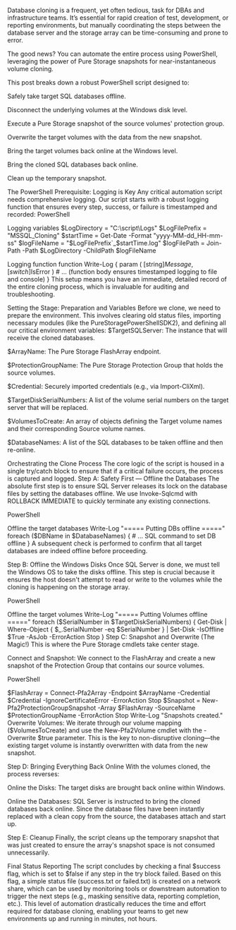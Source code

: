 Database cloning is a frequent, yet often tedious, task for DBAs and infrastructure teams. It’s essential for rapid creation of test, development, or reporting environments, but manually coordinating the steps between the database server and the storage array can be time-consuming and prone to error.

The good news? You can automate the entire process using PowerShell, leveraging the power of Pure Storage snapshots for near-instantaneous volume cloning.

This post breaks down a robust PowerShell script designed to:

Safely take target SQL databases offline.

Disconnect the underlying volumes at the Windows disk level.

Execute a Pure Storage snapshot of the source volumes' protection group.

Overwrite the target volumes with the data from the new snapshot.

Bring the target volumes back online at the Windows level.

Bring the cloned SQL databases back online.

Clean up the temporary snapshot.

The PowerShell Prerequisite: Logging is Key Any critical automation script needs comprehensive logging. Our script starts with a robust logging function that ensures every step, success, or failure is timestamped and recorded:
PowerShell

Logging variables
$LogDirectory = "C:\script\Logs" $LogFilePrefix = "MSSQL_Cloning" $startTime = Get-Date -Format "yyyy-MM-dd_HH-mm-ss" $logFileName = "$LogFilePrefix`_$startTime.log" $logFilePath = Join-Path -Path $LogDirectory -ChildPath $logFileName

Logging function
function Write-Log { param ( [string]$Message, [switch]$IsError ) # ... (function body ensures timestamped logging to file and console) } This setup means you have an immediate, detailed record of the entire cloning process, which is invaluable for auditing and troubleshooting.

Setting the Stage: Preparation and Variables Before we clone, we need to prepare the environment. This involves clearing old status files, importing necessary modules (like the PureStoragePowerShellSDK2), and defining all our critical environment variables:
$TargetSQLServer: The instance that will receive the cloned databases.

$ArrayName: The Pure Storage FlashArray endpoint.

$ProtectionGroupName: The Pure Storage Protection Group that holds the source volumes.

$Credential: Securely imported credentials (e.g., via Import-CliXml).

$TargetDiskSerialNumbers: A list of the volume serial numbers on the target server that will be replaced.

$VolumesToCreate: An array of objects defining the Target volume names and their corresponding Source volume names.

$DatabaseNames: A list of the SQL databases to be taken offline and then re-online.

Orchestrating the Clone Process The core logic of the script is housed in a single try/catch block to ensure that if a critical failure occurs, the process is captured and logged.
Step A: Safety First — Offline the Databases The absolute first step is to ensure SQL Server releases its lock on the database files by setting the databases offline. We use Invoke-Sqlcmd with ROLLBACK IMMEDIATE to quickly terminate any existing connections.

PowerShell

Offline the target databases
Write-Log "===== Putting DBs offline =====" foreach ($DBName in $DatabaseNames) { # ... SQL command to set DB offline } A subsequent check is performed to confirm that all target databases are indeed offline before proceeding.

Step B: Offline the Windows Disks Once SQL Server is done, we must tell the Windows OS to take the disks offline. This step is crucial because it ensures the host doesn't attempt to read or write to the volumes while the cloning is happening on the storage array.

PowerShell

Offline the target volumes
Write-Log "===== Putting Volumes offline =====" foreach ($SerialNumber in $TargetDiskSerialNumbers) { Get-Disk | Where-Object { $_.SerialNumber -eq $SerialNumber } | Set-Disk -IsOffline $True -AsJob -ErrorAction Stop } Step C: Snapshot and Overwrite (The Magic!) This is where the Pure Storage cmdlets take center stage.

Connect and Snapshot: We connect to the FlashArray and create a new snapshot of the Protection Group that contains our source volumes.

PowerShell

$FlashArray = Connect-Pfa2Array -Endpoint $ArrayName -Credential $Credential -IgnoreCertificateError -ErrorAction Stop $Snapshot = New-Pfa2ProtectionGroupSnapshot -Array $FlashArray -SourceName $ProtectionGroupName -ErrorAction Stop Write-Log "Snapshots created." Overwrite Volumes: We iterate through our volume mapping ($VolumesToCreate) and use the New-Pfa2Volume cmdlet with the -Overwrite $true parameter. This is the key to non-disruptive cloning—the existing target volume is instantly overwritten with data from the new snapshot.

Step D: Bringing Everything Back Online With the volumes cloned, the process reverses:

Online the Disks: The target disks are brought back online within Windows.

Online the Databases: SQL Server is instructed to bring the cloned databases back online. Since the database files have been instantly replaced with a clean copy from the source, the databases attach and start up.

Step E: Cleanup Finally, the script cleans up the temporary snapshot that was just created to ensure the array's snapshot space is not consumed unnecessarily.

Final Status Reporting The script concludes by checking a final $success flag, which is set to $false if any step in the try block failed. Based on this flag, a simple status file (success.txt or failed.txt) is created on a network share, which can be used by monitoring tools or downstream automation to trigger the next steps (e.g., masking sensitive data, reporting completion, etc.).
This level of automation drastically reduces the time and effort required for database cloning, enabling your teams to get new environments up and running in minutes, not hours.

